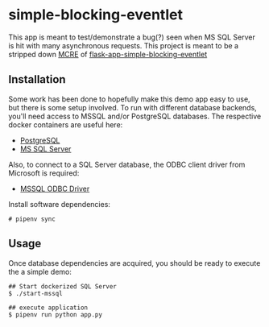 # simple-blocking-eventlet

This app is meant to test/demonstrate a bug(?) seen when MS SQL Server is hit with many asynchronous requests. This project is meant to be a stripped down [MCRE](https://stackoverflow.com/help/minimal-reproducible-example) of [flask-app-simple-blocking-eventlet](https://github.com/bpaterni/flask-app-simple-blocking-eventlet)

## Installation

Some work has been done to hopefully make this demo app easy to use, but there is some setup involved. To run with different database backends, you'll need access to MSSQL and/or PostgreSQL databases. The respective docker containers are useful here:

* [PostgreSQL](https://hub.docker.com/_/postgres/)
* [MS SQL Server](https://docs.microsoft.com/en-us/sql/linux/quickstart-install-connect-docker?view=sql-server-2017)

Also, to connect to a SQL Server database, the ODBC client driver from Microsoft is required:

* [MSSQL ODBC Driver](https://docs.microsoft.com/en-us/sql/connect/odbc/linux-mac/installing-the-microsoft-odbc-driver-for-sql-server?view=sql-server-2017)

Install software dependencies:

    # pipenv sync

## Usage

Once database dependencies are acquired, you should be ready to execute the a simple demo:

    ## Start dockerized SQL Server
    $ ./start-mssql
    
    ## execute application
    $ pipenv run python app.py
